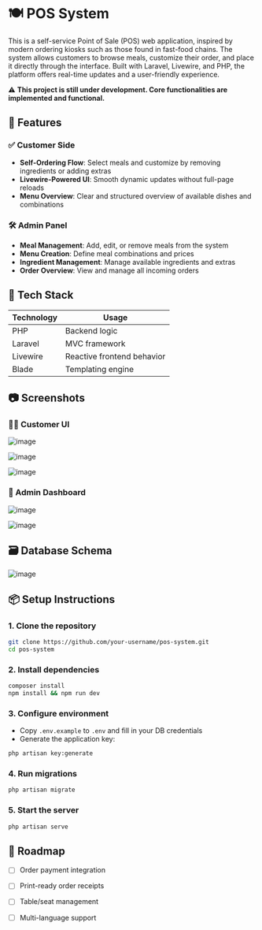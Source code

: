 # 🍽️ POS System

This is a self-service Point of Sale (POS) web application, inspired by modern ordering kiosks such as those found in fast-food chains. The system allows customers to browse meals, customize their order, and place it directly through the interface. Built with Laravel, Livewire, and PHP, the platform offers real-time updates and a user-friendly experience.

⚠️ **This project is still under development. Core functionalities are implemented and functional.**

## 🚀 Features

### ✅ Customer Side
- **Self-Ordering Flow**: Select meals and customize by removing ingredients or adding extras
- **Livewire-Powered UI**: Smooth dynamic updates without full-page reloads
- **Menu Overview**: Clear and structured overview of available dishes and combinations

### 🛠️ Admin Panel
- **Meal Management**: Add, edit, or remove meals from the system
- **Menu Creation**: Define meal combinations and prices
- **Ingredient Management**: Manage available ingredients and extras
- **Order Overview**: View and manage all incoming orders

## 🧱 Tech Stack

| Technology | Usage |
|------------|-------|
| PHP | Backend logic |
| Laravel | MVC framework |
| Livewire | Reactive frontend behavior |
| Blade | Templating engine |

## 📷 Screenshots

### 🧑‍🍳 Customer UI
![image](https://github.com/user-attachments/assets/0a85baa9-cee7-42b3-be67-b15a1a22849e)

![image](https://github.com/user-attachments/assets/4036fdd8-0e87-43fa-b7ae-3245eb287c3c)

![image](https://github.com/user-attachments/assets/978de227-aebe-4cc2-a195-a5d3232478c9)

### 🔐 Admin Dashboard
![image](https://github.com/user-attachments/assets/6f84d5eb-b4c9-40fc-8914-58086ccc3faf)

![image](https://github.com/user-attachments/assets/a35315aa-933d-4ed8-a268-b8c248c3e652)

## 🗃️ Database Schema

![image](https://github.com/user-attachments/assets/15dca52d-dff4-48d2-928f-5ff74d0f538f)
## 📦 Setup Instructions

### 1. Clone the repository
```bash
git clone https://github.com/your-username/pos-system.git
cd pos-system
```

### 2. Install dependencies
```bash
composer install
npm install && npm run dev
```

### 3. Configure environment
- Copy `.env.example` to `.env` and fill in your DB credentials
- Generate the application key:
```bash
php artisan key:generate
```

### 4. Run migrations
```bash
php artisan migrate
```

### 5. Start the server
```bash
php artisan serve
```

## 📌 Roadmap

- [ ] Order payment integration
- [ ] Print-ready order receipts
- [ ] Table/seat management
- [ ] Multi-language support

